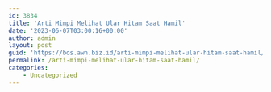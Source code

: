 ```yaml
---
id: 3834
title: 'Arti Mimpi Melihat Ular Hitam Saat Hamil'
date: '2023-06-07T03:00:16+00:00'
author: admin
layout: post
guid: 'https://bos.awn.biz.id/arti-mimpi-melihat-ular-hitam-saat-hamil/'
permalink: /arti-mimpi-melihat-ular-hitam-saat-hamil/
categories:
    - Uncategorized
---
```


